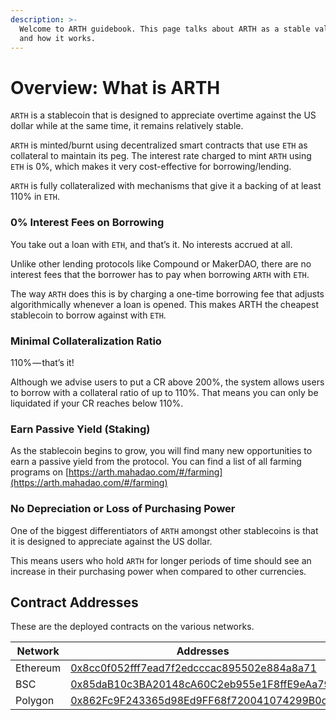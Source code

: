 ```yaml
---
description: >-
  Welcome to ARTH guidebook. This page talks about ARTH as a stable valuecoin
  and how it works.
---
```


# Overview: What is ARTH

`ARTH` is a stablecoin that is designed to appreciate overtime against the US dollar while at the same time, it remains relatively stable.

`ARTH` is minted/burnt using decentralized smart contracts that use `ETH` as collateral to maintain its peg. The interest rate charged to mint `ARTH` using `ETH` is 0%, which makes it very cost-effective for borrowing/lending.

`ARTH` is fully collateralized with mechanisms that give it a backing of at least 110% in `ETH`.

### 0% Interest Fees on Borrowing

You take out a loan with `ETH`, and that’s it. No interests accrued at all.&#x20;

Unlike other lending protocols like Compound or MakerDAO, there are no interest fees that the borrower has to pay when borrowing `ARTH` with `ETH`.&#x20;

The way `ARTH` does this is by charging a one-time borrowing fee that adjusts algorithmically whenever a loan is opened. This makes ARTH the cheapest stablecoin to borrow against with `ETH`.

### **Minimal Collateralization Ratio**

110% — that’s it!

Although we advise users to put a CR above 200%, the system allows users to borrow with a collateral ratio of up to 110%. That means you can only be liquidated if your CR reaches below 110%.

### **Earn Passive Yield (Staking)**

As the stablecoin begins to grow, you will find many new opportunities to earn a passive yield from the protocol. You can find a list of all farming programs on [https://arth.mahadao.com/#/farming](https://arth.mahadao.com/#/farming)

### No Depreciation or Loss of Purchasing Power

One of the biggest differentiators of `ARTH` amongst other stablecoins is that it is designed to appreciate against the US dollar.&#x20;

This means users who hold `ARTH` for longer periods of time should see an increase in their purchasing power when compared to other currencies.

## Contract Addresses

These are the deployed contracts on the various networks.

<table><thead><tr><th width="150">Network</th><th>Addresses</th></tr></thead><tbody><tr><td>Ethereum</td><td><a href="https://etherscan.io/address/0x8cc0f052fff7ead7f2edcccac895502e884a8a71">0x8cc0f052fff7ead7f2edcccac895502e884a8a71</a></td></tr><tr><td>BSC</td><td>​<a href="https://bscscan.com/token/0x85daB10c3BA20148cA60C2eb955e1F8ffE9eAa79">0x85daB10c3BA20148cA60C2eb955e1F8ffE9eAa79</a></td></tr><tr><td>Polygon</td><td>​<a href="https://polygonscan.com/token/0x862Fc9F243365d98Ed9FF68f720041074299B0dC">0x862Fc9F243365d98Ed9FF68f720041074299B0dC</a> </td></tr></tbody></table>
